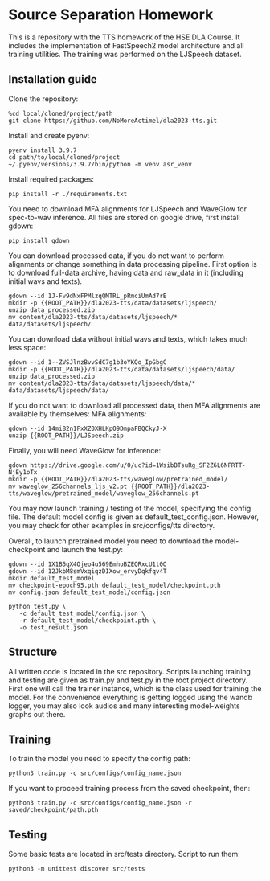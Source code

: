 # Source Separation Homework

This is a repository with the TTS homework of the HSE DLA Course. It includes the implementation of FastSpeech2 model architecture and all training utilities. The training was performed on the LJSpeech dataset.

## Installation guide

Clone the repository:
```shell
%cd local/cloned/project/path
git clone https://github.com/NoMoreActimel/dla2023-tts.git
```

Install and create pyenv:
```shell
pyenv install 3.9.7
cd path/to/local/cloned/project
~/.pyenv/versions/3.9.7/bin/python -m venv asr_venv
```

Install required packages:

```shell
pip install -r ./requirements.txt
```

You need to download MFA alignments for LJSpeech and WaveGlow for spec-to-wav inference. All files are stored on google drive, first install gdown:
```shell
pip install gdown
```

You can download processed data, if you do not want to perform alignments or change something in data processing pipeline. First option is to download full-data archive, having data and raw_data in it (including initial wavs and texts).
```shell
gdown --id 1J-Fv9dNxFPMlzqQMTRL_pRmciUmAd7rE
mkdir -p {{ROOT_PATH}}/dla2023-tts/data/datasets/ljspeech/
unzip data_processed.zip
mv content/dla2023-tts/data/datasets/ljspeech/* data/datasets/ljspeech/
```
You can download data without initial wavs and texts, which takes much less space:
```shell
gdown --id 1--ZVSJlnzBvvSdC7g1b3oYKQo_IpGbgC
mkdir -p {{ROOT_PATH}}/dla2023-tts/data/datasets/ljspeech/data/
unzip data_processed.zip
mv content/dla2023-tts/data/datasets/ljspeech/data/* data/datasets/ljspeech/data/
```

If you do not want to download all processed data, then MFA alignments are available by themselves:
MFA alignments:
```shell
gdown --id 14mi82n1FxXZ0XHLKpO9DmpaFBQCkyJ-X
unzip {{ROOT_PATH}}/LJSpeech.zip
```

Finally, you will need WaveGlow for inference:
```shell
gdown https://drive.google.com/u/0/uc?id=1WsibBTsuRg_SF2Z6L6NFRTT-NjEy1oTx
mkdir -p {{ROOT_PATH}}/dla2023-tts/waveglow/pretrained_model/
mv waveglow_256channels_ljs_v2.pt {{ROOT_PATH}}/dla2023-tts/waveglow/pretrained_model/waveglow_256channels.pt
```

You may now launch training / testing of the model, specifying the config file. The default model config is given as default_test_config.json. However, you may check for other examples in src/configs/tts directory.


Overall, to launch pretrained model you need to download the model-checkpoint and launch the test.py:
```shell
gdown --id 1X1B5qX4Ojeo4u569EmhoBZEQRxcU1t0O
gdown --id 12JkbM8smVxqiqzDIXow_ervyDqkfqv4T
mkdir default_test_model
mv checkpoint-epoch95.pth default_test_model/checkpoint.pth
mv config.json default_test_model/config.json
```
```shell
python test.py \
   -c default_test_model/config.json \
   -r default_test_model/checkpoint.pth \
   -o test_result.json
``` 


## Structure

All written code is located in the src repository. Scripts launching training and testing are given as train.py and test.py in the root project directory. First one will call the trainer instance, which is the class used for training the model. For the convenience everything is getting logged using the wandb logger, you may also look audios and many interesting model-weights graphs out there.

## Training

To train the model you need to specify the config path:
```shell
python3 train.py -c src/configs/config_name.json
```
If you want to proceed training process from the saved checkpoint, then:
```shell
python3 train.py -c src/configs/config_name.json -r saved/checkpoint/path.pth
```

## Testing

Some basic tests are located in src/tests directory. Script to run them:

```shell
python3 -m unittest discover src/tests
```

